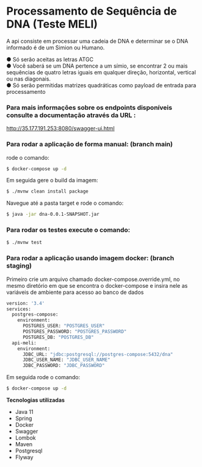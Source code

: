 # Processamento de Sequência de DNA (Teste MELI)

A api consiste em processar uma cadeia de DNA e determinar se o DNA informado é de um Simion ou Humano. 

● Só serão aceitas as letras ATGC <br/>
● Você saberá se um DNA pertence a um símio, se encontrar 2 ou mais sequências de quatro letras iguais em qualquer direção, horizontal, vertical ou nas diagonais. <br/>
● Só serão permitidas matrizes quadráticas como payload de entrada para processamento <br/>

### Para mais informações sobre os endpoints disponíveis consulte a documentação através da URL : <br/>
http://35.177.191.253:8080/swagger-ui.html

### Para rodar a aplicação de forma manual: (branch main)

rode o comando:

```sh
$ docker-compose up -d
```

Em seguida gere o build da imagem:

```sh
$ ./mvnw clean install package
```
Navegue até a pasta target e rode o comando:

```sh
$ java -jar dna-0.0.1-SNAPSHOT.jar
```

### Para rodar os testes execute o comando:

```sh
$ ./mvnw test
```

### Para rodar a aplicação usando imagem docker: (branch staging)

Primeiro crie um arquivo chamado docker-compose.override.yml, no mesmo diretório em que se encontra o docker-compose e insira nele as variáveis de ambiente para acesso ao banco de dados

```sh
version: '3.4'
services:
  postgres-compose:
    environment:
      POSTGRES_USER: "POSTGRES_USER"
      POSTGRES_PASSWORD: "POSTGRES_PASSWORD"
      POSTGRES_DB: "POSTGRES_DB"
  api-meli:
    environment:
      JDBC_URL: "jdbc:postgresql://postgres-compose:5432/dna"
      JDBC_USER_NAME: "JDBC_USER_NAME"
      JDBC_PASSWORD: "JDBC_PASSWORD"
```
Em seguida rode o comando:

```sh
$ docker-compose up -d
```

**Tecnologias utilizadas**
- Java 11
- Spring
- Docker
- Swagger
- Lombok
- Maven
- Postgresql
- Flyway
